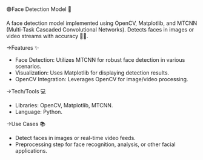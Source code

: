 🟣Face Detection Model 🚀


A face detection model implemented using OpenCV, Matplotlib, and MTCNN (Multi-Task Cascaded Convolutional Networks). Detects faces in images or video streams with accuracy 📸👤.

->Features ✨

- Face Detection: Utilizes MTCNN for robust face detection in various scenarios.
- Visualization: Uses Matplotlib for displaying detection results.
- OpenCV Integration: Leverages OpenCV for image/video processing.

->Tech/Tools 💻

- Libraries: OpenCV, Matplotlib, MTCNN.
- Language: Python.

->Use Cases 📚

- Detect faces in images or real-time video feeds.
- Preprocessing step for face recognition, analysis, or other facial applications.
